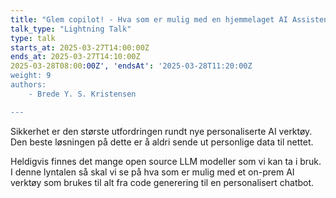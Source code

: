 ```yaml
---
title: "Glem copilot! - Hva som er mulig med en hjemmelaget AI Assistent"
talk_type: "Lightning Talk"
type: talk
starts_at: 2025-03-27T14:00:00Z
ends_at: 2025-03-27T14:10:00Z
2025-03-28T08:00:00Z', 'endsAt': '2025-03-28T11:20:00Z
weight: 9
authors:
    - Brede Y. S. Kristensen

---
```

Sikkerhet er den største utfordringen rundt nye personaliserte AI verktøy.  Den beste løsningen på dette er å aldri sende ut personlige data til nettet. 

Heldigvis finnes det mange open source LLM modeller som vi kan ta i bruk. I denne lyntalen så skal vi se på hva som er mulig med et on-prem AI verktøy som brukes til alt fra code generering til en personalisert chatbot.
